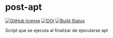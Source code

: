 # post-apt

[![GitHub license](https://sinfallas.files.wordpress.com/2016/02/gpl.png)](https://github.com/xanadu-linux/post-apt/blob/master/LICENSE)
[![DOI](https://zenodo.org/badge/4102/xanadu-linux/post-apt.svg)](https://zenodo.org/badge/latestdoi/4102/xanadu-linux/post-apt)
[![Build Status](https://travis-ci.org/xanadu-linux/post-apt.svg?branch=master)](https://travis-ci.org/xanadu-linux/post-apt)

Script que se ejecuta al finalizar de ejecutarse apt
